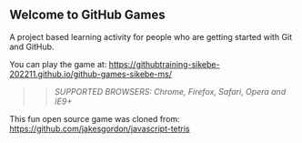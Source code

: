 ## Welcome to GitHub Games

A project based learning activity for people who are getting started with Git and GitHub.

You can play the game at: https://githubtraining-sikebe-202211.github.io/github-games-sikebe-ms/

>> _*SUPPORTED BROWSERS*: Chrome, Firefox, Safari, Opera and IE9+_

This fun open source game was cloned from: https://github.com/jakesgordon/javascript-tetris
